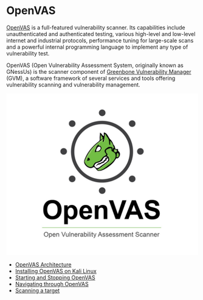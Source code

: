 # OpenVAS

[OpenVAS](https://www.openvas.org/) is a full-featured vulnerability scanner. Its capabilities include unauthenticated and authenticated testing, various high-level and low-level internet and industrial protocols, performance tuning for large-scale scans and a powerful internal programming language to implement any type of vulnerability test.

OpenVAS (Open Vulnerability Assessment System, originally known as GNessUs) is the scanner component of [Greenbone Vulnerability Manager](https://www.greenbone.net/en/) (GVM), a software framework of several services and tools offering vulnerability scanning and vulnerability management.

![](../assets/../../assets/openvas-logo.png)

* [OpenVAS Architecture]()
* [Installing OpenVAS on Kali Linux]()
* [Starting and Stopping OpenVAS]()
* [Navigating through OpenVAS]()
* [Scanning a target]()